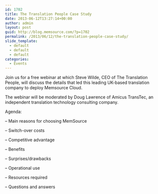 ```yaml
---
id: 1702
title: The Translation People Case Study
date: 2013-06-12T13:27:14+00:00
author: admin
layout: post
guid: http://blog.memsource.com/?p=1702
permalink: /2013/06/12/the-translation-people-case-study/
slide_template:
  - default
  - default
  - default
categories:
  - Events
---
```

Join us for a free webinar at which Steve Wilde, CEO of The Translation People, will discuss the details that led this leading UK-based translation company to deploy Memsource Cloud.<!--more-->

The webinar will be moderated by Doug Lawrence of Amicus TransTec, an independent translation technology consulting company.

Agenda:
  
&#8211; Main reasons for choosing MemSource
  
&#8211; Switch-over costs
  
&#8211; Competitive advantage
  
&#8211; Benefits
  
&#8211; Surprises/drawbacks
  
&#8211; Operational use
  
&#8211; Resources required
  
&#8211; Questions and answers